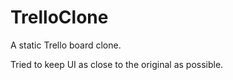 # TrelloClone

A static Trello board clone. 

Tried to keep UI as close to the original as possible.
